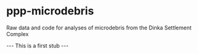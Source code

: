 # ppp-microdebris
Raw data and code for analyses of microdebris from the Dinka Settlement Complex


--- This is a first stub ---
